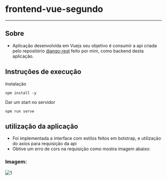 # frontend-vue-segundo

---

## Sobre
- Aplicação desenvolvida em Vuejs seu objetivo é consumir a api criada pelo repositório [django-rest](https://github.com/GabrielVasconcelosMarques/django-rest) feito por mim, como backend desta aplicação.

## Instruções de execução
Instalação
```
npm install -y
```

Dar um start no servidor
```
npm run serve
```

## utilização da aplicação
- Foi implementada a interface com estilos feitos em botstrap, e utilização do axios para requisição da api
- Obtive um erro de cors na requisição como mostra imagem abaixo:

### Imagem:
![1](https://user-images.githubusercontent.com/66792384/192810226-c70afcd6-7fcd-4ba0-b1b4-567cf03defdd.PNG)
